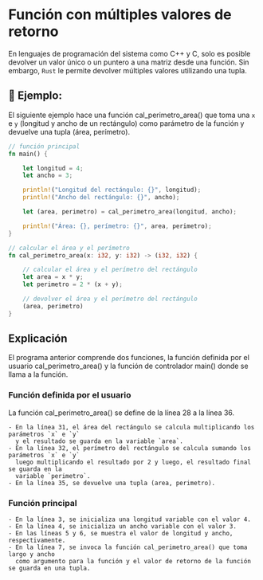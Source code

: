 # Función con múltiples valores de retorno

En lenguajes de programación del sistema como C++ y C, solo es posible devolver
un valor único o un puntero a una matriz desde una función. Sin embargo, `Rust`
le permite devolver múltiples valores utilizando una tupla.

## 📎 Ejemplo:

El siguiente ejemplo hace una función cal_perimetro_area() que toma una `x` e `y`
(longitud y ancho de un rectángulo) como parámetro de la función y devuelve una
tupla (área, perímetro).

```rust
// función principal
fn main() {

    let longitud = 4;
    let ancho = 3;

    println!("Longitud del rectángulo: {}", longitud);
    println!("Ancho del rectángulo: {}", ancho);

    let (area, perimetro) = cal_perimetro_area(longitud, ancho);

    println!("Área: {}, perímetro: {}", area, perimetro);
}

// calcular el área y el perímetro
fn cal_perimetro_area(x: i32, y: i32) -> (i32, i32) {

    // calcular el área y el perímetro del rectángulo
    let area = x * y;
    let perimetro = 2 * (x + y);

    // devolver el área y el perímetro del rectángulo
    (area, perimetro)
}
```

## Explicación

El programa anterior comprende dos funciones, la función definida por el usuario cal_perimetro_area()
y la función de controlador main() donde se llama a la función.

### Función definida por el usuario

La función cal_perimetro_area() se define de la línea 28 a la línea 36.

    - En la línea 31, el área del rectángulo se calcula multiplicando los parámetros `x` e `y`
      y el resultado se guarda en la variable `area`.
    - En la línea 32, el perímetro del rectángulo se calcula sumando los parámetros `x` e `y`
      luego multiplicando el resultado por 2 y luego, el resultado final se guarda en la
      variable `perimetro`.
    - En la línea 35, se devuelve una tupla (area, perimetro).

### Función principal

    - En la línea 3, se inicializa una longitud variable con el valor 4.
    - En la línea 4, se inicializa un ancho variable con el valor 3.
    - En las líneas 5 y 6, se muestra el valor de longitud y ancho, respectivamente.
    - En la línea 7, se invoca la función cal_perimetro_area() que toma largo y ancho
      como argumento para la función y el valor de retorno de la función se guarda en una tupla.